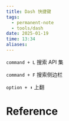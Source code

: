 ```yaml
---
title: Dash 快捷键
tags:
  - permanent-note
  - tools/dash
date: 2025-01-19
time: 13:34
aliases:
---
```

`command + L` 搜索 API 集

`command + F` 搜索侧边栏

`option + ⬆️` 上翻

# Reference